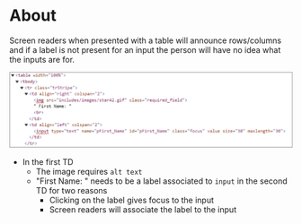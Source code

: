 ﻿# About

Screen readers when presented with a table will announce rows/columns and if a label is not present for an input the person will have no idea what the inputs are for.

![figure](assets/figure1.png)

- In the first TD 
    - The image requires `alt text`
    - "First Name: " needs to be a label associated to `input` in the second TD for two reasons
        - Clicking on the label gives focus to the input
        - Screen readers will associate the label to the input

